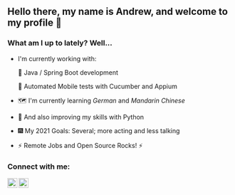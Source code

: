 ## Hello there, my name is Andrew, and welcome to my profile :wave:

### What am I up to lately? Well... 
- I'm currently working with:

    :seedling: Java / Spring Boot development

    🧪 Automated Mobile tests with Cucumber and Appium

- :world_map: I'm currently learning *German* and *Mandarin Chinese*
- :snake: And also improving my skills with Python
- :fireworks: My 2021 Goals: Several; more acting and less talking 
- :zap: Remote Jobs and Open Source Rocks! :zap:

### Connect with me:

[<img align="left" alt="NdrewCoding | LinkedIn" width="22px" src="https://cdn.jsdelivr.net/npm/simple-icons@v3/icons/linkedin.svg" />][linkedin]
[<img align="left" alt="NdrewCoding | YouTube" width="22px" src="https://cdn.jsdelivr.net/npm/simple-icons@v3/icons/youtube.svg" />][youtube]

[linkedin]: https://www.linkedin.com/in/andrew-2609/
[youtube]: https://www.youtube.com/channel/UCmQ39rZeUW3dxMiSjm6YX7Q